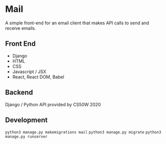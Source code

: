 # Mail

A simple front-end for an email client that makes API calls to send and receive emails.

## Front End
- Django
- HTML
- CSS
- Javascript / JSX
- React, React DOM, Babel

## Backend
Django / Python API provided by CS50W 2020

## Development

`python3 manage.py makemigrations mail`
`python3 manage.py migrate`
`python3 manage.py runserver`




